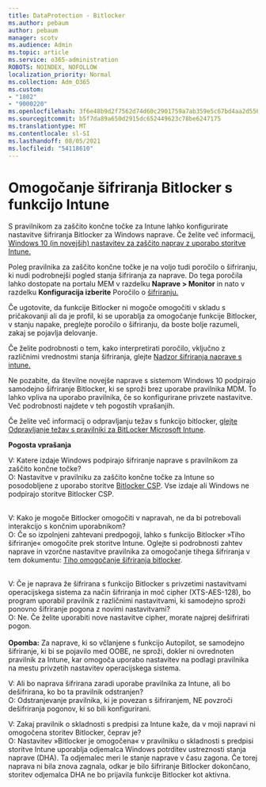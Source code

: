 ```yaml
---
title: DataProtection - Bitlocker
ms.author: pebaum
author: pebaum
manager: scotv
ms.audience: Admin
ms.topic: article
ms.service: o365-administration
ROBOTS: NOINDEX, NOFOLLOW
localization_priority: Normal
ms.collection: Adm_O365
ms.custom:
- "1802"
- "9000220"
ms.openlocfilehash: 3f6e48b9d2f7562d74d60c2901759a7ab359e5c67bd4aa2d556d941a41ab680c
ms.sourcegitcommit: b5f7da89a650d2915dc652449623c78be6247175
ms.translationtype: MT
ms.contentlocale: sl-SI
ms.lasthandoff: 08/05/2021
ms.locfileid: "54118610"
---
```

# <a name="enabling-bitlocker-encryption-with-intune"></a>Omogočanje šifriranja Bitlocker s funkcijo Intune

S pravilnikom za zaščito končne točke za Intune lahko konfigurirate nastavitve šifriranja Bitlocker za Windows naprave. Če želite več informacij, [Windows 10 (in novejših) nastavitev za zaščito naprav z uporabo storitve Intune.](https://docs.microsoft.com/intune/endpoint-protection-windows-10#windows-encryption)

Poleg pravilnika za zaščito končne točke je na voljo tudi poročilo o šifriranju, ki nudi podrobnejši pogled stanja šifriranja za naprave. Do tega poročila lahko dostopate na portalu MEM v razdelku **Naprave > Monitor** in nato v razdelku **Konfiguracija izberite** Poročilo o [šifriranju.](https://endpoint.microsoft.com/#blade/Microsoft_Intune_DeviceSettings/DevicesMonitorMenu/encryptionReport)

Če ugotovite, da funkcije Bitlocker ni mogoče omogočiti v skladu s pričakovanji ali da je profil, ki se uporablja za omogočanje funkcije Bitlocker, v stanju napake, preglejte poročilo o šifriranju, da boste bolje razumeli, zakaj se pojavlja delovanje.

Če želite podrobnosti o tem, kako interpretirati poročilo, vključno z različnimi vrednostmi stanja šifriranja, glejte [Nadzor šifriranja naprave s intune.](https://docs.microsoft.com/mem/intune/protect/encryption-monitor)

Ne pozabite, da številne novejše naprave s sistemom Windows 10 podpirajo samodejno šifriranje Bitlocker, ki se sproži brez uporabe pravilnika MDM. To lahko vpliva na uporabo pravilnika, če so konfigurirane privzete nastavitve. Več podrobnosti najdete v teh pogostih vprašanjih.

Če želite več informacij o odpravljanju težav s funkcijo bitlocker, [glejte Odpravljanje težav s pravilniki za BitLocker Microsoft Intune](https://docs.microsoft.com/intune/protect/troubleshoot-bitlocker-policies).
 
 
**Pogosta vprašanja**

V: Katere izdaje Windows podpirajo šifriranje naprave s pravilnikom za zaščito končne točke?<br>
O: Nastavitve v pravilniku za zaščito končne točke za Intune so posodobljene z uporabo storitve [Bitlocker CSP](https://docs.microsoft.com/windows/client-management/mdm/bitlocker-csp). Vse izdaje ali Windows ne podpirajo storitve Bitlocker CSP. <br><br>

V: Kako je mogoče Bitlocker omogočiti v napravah, ne da bi potrebovali interakcijo s končnim uporabnikom?<br>
O: Če so izpolnjeni zahtevani predpogoji, lahko s funkcijo Bitlocker »Tiho šifriranje« omogočite prek storitve Intune. Oglejte si podrobnosti zahtev naprave in vzorčne nastavitve pravilnika za omogočanje tihega šifriranja v tem dokumentu: [Tiho omogočanje šifriranja bitlocker](https://docs.microsoft.com/mem/intune/protect/encrypt-devices#silently-enable-bitlocker-on-devices). <br><br>

V: Če je naprava že šifrirana s funkcijo Bitlocker s privzetimi nastavitvami operacijskega sistema za način šifriranja in moč cipher (XTS-AES-128), bo program uporabil pravilnik z različnimi nastavitvami, ki samodejno sproži ponovno šifriranje pogona z novimi nastavitvami?<br>
O: Ne. Če želite uporabiti nove nastavitve cipher, morate najprej dešifrirati pogon.<br><br>
**Opomba:** Za naprave, ki so včlanjene s funkcijo Autopilot, se samodejno šifriranje, ki bi se pojavilo med OOBE, ne sproži, dokler ni ovrednoten pravilnik za Intune, kar omogoča uporabo nastavitev na podlagi pravilnika na mestu privzetih nastavitev operacijskega sistema.
 
V: Ali bo naprava šifrirana zaradi uporabe pravilnika za Intune, ali bo dešifrirana, ko bo ta pravilnik odstranjen?<br>
O: Odstranjevanje pravilnika, ki je povezan s šifriranjem, NE povzroči dešifriranja pogonov, ki so bili konfigurirani.
 
V: Zakaj pravilnik o skladnosti s predpisi za Intune kaže, da v moji napravi ni omogočena storitev Bitlocker, čeprav je?<br>
O: Nastavitev »Bitlocker je omogočena« v pravilniku o skladnosti s predpisi storitve Intune uporablja odjemalca Windows potrditev ustreznosti stanja naprave (DHA). Ta odjemalec meri le stanje naprave v času zagona. Če torej naprava ni bila znova zagnala, odkar je bilo šifriranje Bitlocker dokončano, storitev odjemalca DHA ne bo prijavila funkcije Bitlocker kot aktivna.
 
 